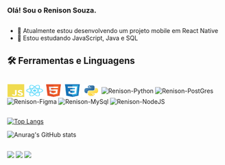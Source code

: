### Olá! Sou o Renison Souza.

 ##

- 🔭 Atualmente estou desenvolvendo um projeto mobile em React Native
- 🌱 Estou estudando JavaScript, Java e SQL

## 🛠 Ferramentas e Linguagens

<div style="display: inline_block"><br>
  <img align="center" alt="Renison-Js" height="30" width="40" src="https://raw.githubusercontent.com/devicons/devicon/master/icons/javascript/javascript-plain.svg">
  
  <img align="center" alt="Renison-Ts" height="30" width="40" src="https://raw.githubusercontent.com/devicons/devicon/master/icons/react/react-original.svg">
  
  <img align="center" alt="Renison-HTML" height="30" width="40" src="https://raw.githubusercontent.com/devicons/devicon/master/icons/html5/html5-original.svg">
  
  <img align="center" alt="Renison-CSS" height="30" width="40" src="https://raw.githubusercontent.com/devicons/devicon/master/icons/css3/css3-original.svg">
  
  <img align="center" alt="Renison-Python" height="30" width="40" src="https://raw.githubusercontent.com/devicons/devicon/master/icons/python/python-original.svg">
  
  <img align="center" alt="Renison-Python" height="30" width="40" src="https://cdn.jsdelivr.net/gh/devicons/devicon/icons/c/c-original.svg">
   
 <img align="center" alt="Renison-PostGres" height="30" width="40" src="https://cdn.jsdelivr.net/gh/devicons/devicon/icons/postgresql/postgresql-original-wordmark.svg">
  <img align="center" alt="Renison-Figma" height="30" width="40" src="https://cdn.jsdelivr.net/gh/devicons/devicon/icons/figma/figma-original.svg">  
   <img align="center" alt="Renison-MySql" height="30" width="40" src="https://cdn.jsdelivr.net/gh/devicons/devicon/icons/mysql/mysql-original-wordmark.svg">   
   <img align="center" alt="Renison-NodeJS" height="30" width="40" src="https://cdn.jsdelivr.net/gh/devicons/devicon/icons/nodejs/nodejs-original.svg">   

</div>

 ##
[![Top Langs](https://github-readme-stats.vercel.app/api/top-langs/?username=renisonsouza&layout=compact)](https://github.com/anuraghazra/github-readme-stats)

![Anurag's GitHub stats](https://github-readme-stats.vercel.app/api?username=renisonsouza&show_icons=true&theme=transparent)
 ##
 
<div> 
  <a href="https://instagram.com/renison_" target="_blank"><img src="https://img.shields.io/badge/-Instagram-%23E4405F?style=for-the-badge&logo=instagram&logoColor=white" target="_blank"></a>
  <a href = "mailto:souz.renison@gmail.com"><img src="https://img.shields.io/badge/-Gmail-%23333?style=for-the-badge&logo=gmail&logoColor=white" target="_blank"></a>
  <a href="https://www.linkedin.com/in/renison-souza/" target="_blank"><img src="https://img.shields.io/badge/-LinkedIn-%230077B5?style=for-the-badge&logo=linkedin&logoColor=white" target="_blank"></a> 
  
</div>
